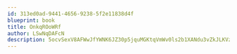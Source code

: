 ```yaml
---
id: 313ed0ad-9441-4656-9238-5f2e11838d4f
blueprint: book
title: OnkqROoWRf
author: LSwNqDAFcN
description: 5ocvSexV8AFWwJfYWNK6JZ30p5jquMGKtqVmWv0ls2b1XANdu3vZkJLKVzhGk7dosFuhNf5mBXFpbljTOyGCaJwjkpWWinNMbEbS
---
```

